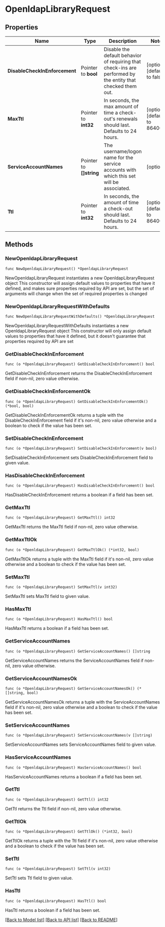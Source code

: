# OpenldapLibraryRequest

## Properties

Name | Type | Description | Notes
------------ | ------------- | ------------- | -------------
**DisableCheckInEnforcement** | Pointer to **bool** | Disable the default behavior of requiring that check-ins are performed by the entity that checked them out. | [optional] [default to false]
**MaxTtl** | Pointer to **int32** | In seconds, the max amount of time a check-out&#39;s renewals should last. Defaults to 24 hours. | [optional] [default to 86400]
**ServiceAccountNames** | Pointer to **[]string** | The username/logon name for the service accounts with which this set will be associated. | [optional] 
**Ttl** | Pointer to **int32** | In seconds, the amount of time a check-out should last. Defaults to 24 hours. | [optional] [default to 86400]

## Methods

### NewOpenldapLibraryRequest

`func NewOpenldapLibraryRequest() *OpenldapLibraryRequest`

NewOpenldapLibraryRequest instantiates a new OpenldapLibraryRequest object
This constructor will assign default values to properties that have it defined,
and makes sure properties required by API are set, but the set of arguments
will change when the set of required properties is changed

### NewOpenldapLibraryRequestWithDefaults

`func NewOpenldapLibraryRequestWithDefaults() *OpenldapLibraryRequest`

NewOpenldapLibraryRequestWithDefaults instantiates a new OpenldapLibraryRequest object
This constructor will only assign default values to properties that have it defined,
but it doesn't guarantee that properties required by API are set

### GetDisableCheckInEnforcement

`func (o *OpenldapLibraryRequest) GetDisableCheckInEnforcement() bool`

GetDisableCheckInEnforcement returns the DisableCheckInEnforcement field if non-nil, zero value otherwise.

### GetDisableCheckInEnforcementOk

`func (o *OpenldapLibraryRequest) GetDisableCheckInEnforcementOk() (*bool, bool)`

GetDisableCheckInEnforcementOk returns a tuple with the DisableCheckInEnforcement field if it's non-nil, zero value otherwise
and a boolean to check if the value has been set.

### SetDisableCheckInEnforcement

`func (o *OpenldapLibraryRequest) SetDisableCheckInEnforcement(v bool)`

SetDisableCheckInEnforcement sets DisableCheckInEnforcement field to given value.

### HasDisableCheckInEnforcement

`func (o *OpenldapLibraryRequest) HasDisableCheckInEnforcement() bool`

HasDisableCheckInEnforcement returns a boolean if a field has been set.

### GetMaxTtl

`func (o *OpenldapLibraryRequest) GetMaxTtl() int32`

GetMaxTtl returns the MaxTtl field if non-nil, zero value otherwise.

### GetMaxTtlOk

`func (o *OpenldapLibraryRequest) GetMaxTtlOk() (*int32, bool)`

GetMaxTtlOk returns a tuple with the MaxTtl field if it's non-nil, zero value otherwise
and a boolean to check if the value has been set.

### SetMaxTtl

`func (o *OpenldapLibraryRequest) SetMaxTtl(v int32)`

SetMaxTtl sets MaxTtl field to given value.

### HasMaxTtl

`func (o *OpenldapLibraryRequest) HasMaxTtl() bool`

HasMaxTtl returns a boolean if a field has been set.

### GetServiceAccountNames

`func (o *OpenldapLibraryRequest) GetServiceAccountNames() []string`

GetServiceAccountNames returns the ServiceAccountNames field if non-nil, zero value otherwise.

### GetServiceAccountNamesOk

`func (o *OpenldapLibraryRequest) GetServiceAccountNamesOk() (*[]string, bool)`

GetServiceAccountNamesOk returns a tuple with the ServiceAccountNames field if it's non-nil, zero value otherwise
and a boolean to check if the value has been set.

### SetServiceAccountNames

`func (o *OpenldapLibraryRequest) SetServiceAccountNames(v []string)`

SetServiceAccountNames sets ServiceAccountNames field to given value.

### HasServiceAccountNames

`func (o *OpenldapLibraryRequest) HasServiceAccountNames() bool`

HasServiceAccountNames returns a boolean if a field has been set.

### GetTtl

`func (o *OpenldapLibraryRequest) GetTtl() int32`

GetTtl returns the Ttl field if non-nil, zero value otherwise.

### GetTtlOk

`func (o *OpenldapLibraryRequest) GetTtlOk() (*int32, bool)`

GetTtlOk returns a tuple with the Ttl field if it's non-nil, zero value otherwise
and a boolean to check if the value has been set.

### SetTtl

`func (o *OpenldapLibraryRequest) SetTtl(v int32)`

SetTtl sets Ttl field to given value.

### HasTtl

`func (o *OpenldapLibraryRequest) HasTtl() bool`

HasTtl returns a boolean if a field has been set.


[[Back to Model list]](../README.md#documentation-for-models) [[Back to API list]](../README.md#documentation-for-api-endpoints) [[Back to README]](../README.md)


